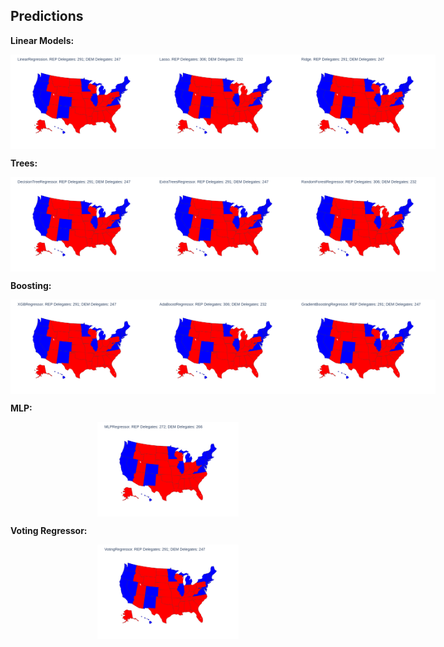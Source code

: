 ## Predictions

**Linear Models:**

<div style="display: flex; justify-content: space-around;">
    <img src="./images/png/LinearRegression.png" alt="LinearRegression Prediction" style="width: 45%;"/>
    <img src="./images/png/Lasso.png" alt="Lasso Prediction" style="width: 45%;"/>
    <img src="./images/png/Ridge.png" alt="Ridge Prediction" style="width: 45%;"/>
</div>

**Trees:**

<div style="display: flex; justify-content: space-around;">
    <img src="./images/png/DecisionTreeRegressor.png" alt="DecisionTreeRegressor Prediction" style="width: 45%;"/>
    <img src="./images/png/ExtraTreesRegressor.png" alt="ExtraTreesRegressor Prediction" style="width: 45%;"/>
    <img src="./images/png/RandomForestRegressor.png" alt="RandomForestRegressor Prediction" style="width: 45%;"/>
</div>

**Boosting:**

<div style="display: flex; justify-content: space-around;">
    <img src="./images/png/XGBRegressor.png" alt="XGBRegressor Prediction" style="width: 45%;"/>
    <img src="./images/png/AdaBoostRegressor.png" alt="AdaBoostRegressor Prediction" style="width: 45%;"/>
    <img src="./images/png/GradientBoostingRegressor.png" alt="GradientBoostingRegressor Prediction" style="width: 45%;"/>
</div>

**MLP:**

<div style="display: flex; justify-content: space-around;">
    <img src="./images/png/MLPRegressor.png" alt="MLPRegressor Prediction" style="width: 45%;"/>
</div>

**Voting Regressor:**

<div style="display: flex; justify-content: space-around;">
    <img src="./images/png/VotingRegressor.png" alt="VotingRegressor Prediction" style="width: 45%;"/>
</div>

